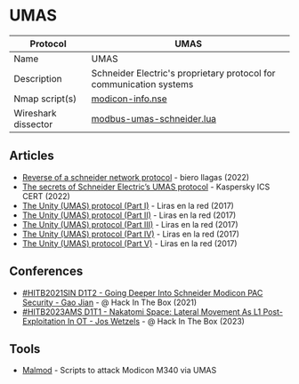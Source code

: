 # UMAS

| Protocol | UMAS |
|---|---|
| Name | UMAS |
| Description | Schneider Electric's proprietary protocol for communication systems |
| Nmap script(s) | [modicon-info.nse](https://github.com/digitalbond/Redpoint/blob/master/modicon-info.nse) |
| Wireshark dissector | [modbus-umas-schneider.lua](https://github.com/biero-el-corridor/Wireshark-UMAS-Modicon-M340-protocol/blob/main/modbus-umas-schneider.lua) |

## Articles
- [Reverse of a schneider network protocol](https://medium.com/@biero-llagas/reverse-of-a-schneider-network-protocol-1e94980faa57) - biero llagas (2022)
- [The secrets of Schneider Electric’s UMAS protocol](https://ics-cert.kaspersky.com/publications/reports/2022/09/29/the-secrets-of-schneider-electrics-umas-protocol/) - Kaspersky ICS CERT (2022)
- [The Unity (UMAS) protocol (Part I)](http://lirasenlared.blogspot.com/2017/08/the-unity-umas-protocol-part-i.html) - Liras en la red (2017)
- [The Unity (UMAS) protocol (Part II)](http://lirasenlared.blogspot.com/2017/08/the-unity-umas-protocol-part-ii.html) - Liras en la red (2017)
- [The Unity (UMAS) protocol (Part III)](http://lirasenlared.blogspot.com/2017/08/the-unity-umas-protocol-part-iii.html) - Liras en la red (2017)
- [The Unity (UMAS) protocol (Part IV)](http://lirasenlared.blogspot.com/2017/08/the-unity-umas-protocol-part-iv.html) - Liras en la red (2017)
- [The Unity (UMAS) protocol (Part V)](http://lirasenlared.blogspot.com/2017/09/the-unity-umas-protocol-part-v.html) - Liras en la red (2017)
## Conferences
- [#HITB2021SIN D1T2 - Going Deeper Into Schneider Modicon PAC Security - Gao Jian](https://www.youtube.com/watch?v=s184S7LDtEg) - @  Hack In The Box (2021)
- [#HITB2023AMS D1T1 - Nakatomi Space: Lateral Movement As L1 Post-Exploitation In OT - Jos Wetzels](https://www.youtube.com/watch?v=0b87g3tY6bY) - @  Hack In The Box (2023)
## Tools
- [Malmod](https://github.com/mliras/malmod) - Scripts to attack Modicon M340 via UMAS
